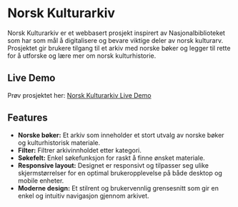 # Norsk Kulturarkiv
Norsk Kulturarkiv er et webbasert prosjekt inspirert av Nasjonalbiblioteket som har som mål å digitalisere og bevare viktige deler av norsk kulturarv. Prosjektet gir brukere tilgang til et arkiv med norske bøker og legger til rette for å utforske og lære mer om norsk kulturhistorie.

## Live Demo
Prøv prosjektet her: [Norsk Kulturarkiv Live Demo](https://norsk-kulturarkiv.netlify.app/)

## Features
- **Norske bøker:** Et arkiv som inneholder et stort utvalg av norske bøker og kulturhistorisk materiale.
- **Filter:** Filtrer arkivinnholdet etter kategori.
- **Søkefelt:** Enkel søkefunksjon for raskt å finne ønsket materiale.
- **Responsive layout:** Designet er responsivt og tilpasser seg ulike skjermstørrelser for en optimal brukeropplevelse på både desktop og mobile enheter.
- **Moderne design:** Et stilrent og brukervennlig grensesnitt som gir en enkel og intuitiv navigasjon gjennom arkivet.
